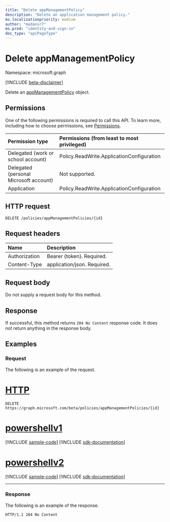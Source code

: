 ```yaml
---
title: "Delete appManagementPolicy"
description: "Delete an application management policy."
ms.localizationpriority: medium
author: "madansr7"
ms.prod: "identity-and-sign-in"
doc_type: "apiPageType"
---
```


# Delete appManagementPolicy

Namespace: microsoft.graph

[!INCLUDE [beta-disclaimer](../../includes/beta-disclaimer.md)]

Delete an [appManagementPolicy](../resources/appManagementPolicy.md) object.

## Permissions

One of the following permissions is required to call this API. To learn more, including how to choose permissions, see [Permissions](/graph/permissions-reference).

| Permission type                        | Permissions (from least to most privileged)                                                |
| :------------------------------------- | :--------------------------------------------------------- |
| Delegated (work or school account)     | Policy.ReadWrite.ApplicationConfiguration |
| Delegated (personal Microsoft account) | Not supported.                                             |
| Application                            | Policy.ReadWrite.ApplicationConfiguration |

## HTTP request

<!-- { "blockType": "ignored" } -->

```http
DELETE /policies/appManagementPolicies/{id}
```

## Request headers

| Name          | Description                 |
| :------------ | :-------------------------- |
| Authorization | Bearer {token}. Required.   |
| Content-Type  | application/json. Required. |

## Request body

Do not supply a request body for this method.

## Response

If successful, this method returns `204 No Content` response code. It does not return anything in the response body.

## Examples

### Request

The following is an example of the request.


# [HTTP](#tab/http)
<!-- {
  "blockType": "request",
  "name": "delete_appManagementPolicy"
}-->

```msgraph-interactive
DELETE https://graph.microsoft.com/beta/policies/appManagementPolicies/{id}
```

# [powershellv1](#tab/powershellv1)
[!INCLUDE [sample-code](../includes/snippets/powershellv1/delete-appmanagementpolicy-powershellv1-snippets.md)]
[!INCLUDE [sdk-documentation](../includes/snippets/snippets-sdk-documentation-link.md)]

# [powershellv2](#tab/powershellv2)
[!INCLUDE [sample-code](../includes/snippets/powershellv2/delete-appmanagementpolicy-powershellv2-snippets.md)]
[!INCLUDE [sdk-documentation](../includes/snippets/snippets-sdk-documentation-link.md)]

---


### Response

The following is an example of the response.

<!-- {
  "blockType": "response",
  "truncated": false
} -->

```http
HTTP/1.1 204 No Content

```

<!-- uuid: 16cd6b66-4b1a-43a1-adaf-3a886856ed98
2019-02-04 14:57:30 UTC -->
<!-- {
  "type": "#page.annotation",
  "description": "delete appManagementPolicy",
  "keywords": "",
  "section": "documentation",
  "tocPath": ""
}-->
